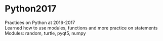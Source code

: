 # Python2017
Practices on Python at 2016-2017  
Learned how to use modules, functions and more practice on statements
Modules: random, turtle, pyqt5, numpy
